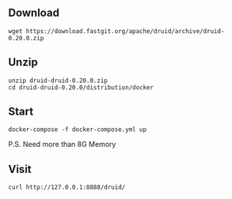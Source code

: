 ## Download

```
wget https://download.fastgit.org/apache/druid/archive/druid-0.20.0.zip
```

## Unzip

```
unzip druid-druid-0.20.0.zip
cd druid-druid-0.20.0/distribution/docker
```

## Start

```
docker-compose -f docker-compose.yml up
```

P.S. Need more than 8G Memory

## Visit

```
curl http://127.0.0.1:8888/druid/
```